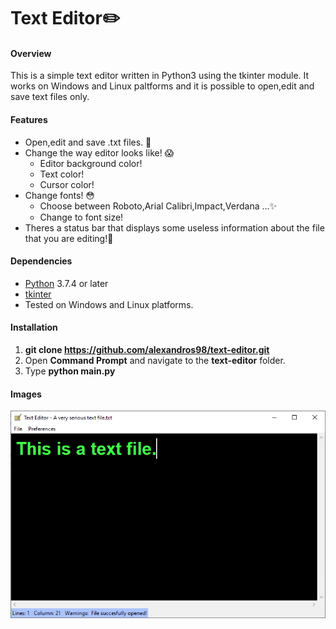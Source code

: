 # Text Editor:pencil2:
#### **Overview**
This is a simple text editor written in Python3 using the tkinter module. It works on Windows and Linux paltforms and it is possible to open,edit and save text files only.

#### **Features**
* Open,edit and save .txt files. :triumph:
* Change the way editor looks like! :scream:
  * Editor background color!
  * Text color!
  * Cursor color!
* Change fonts! :flushed:
  * Choose between Roboto,Arial Calibri,Impact,Verdana ...:sparkles:
  * Change to font size!
* Theres a status bar that displays some useless information about the file that  you are editing!:pray:
  
  
#### **Dependencies**
* [Python](https://www.python.org/download/releases/3.0/) 3.7.4 or later
* [tkinter](https://docs.python.org/3/library/tkinter.html)
* Tested on Windows and Linux platforms.

#### **Installation**
1. **git clone https://github.com/alexandros98/text-editor.git**
2. Open **Command Prompt** and navigate to the **text-editor** folder.
3. Type **python main.py**

#### **Images**
![The editor](images/txt_editor_snip.PNG)
